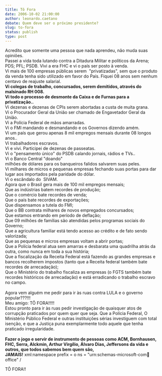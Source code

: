 ```yaml
---
title: Tô Fora
date: 2006-10-02 21:00:00
author: leonardo.caetano
debate: Quem deve ser o próximo presidente?
slug: to-fora
status: publish 
type: post
---
```


Acredito que somente uma pessoa que nada aprendeu, não muda suas opiniões.   
Passei a vida toda lutando contra a Ditadura Militar e políticos da Arena;  PDS; PFL; PSDB. Vivi a era FHC e vi o país ser posto à venda.      
Vi mais de 100 empresas públicas serem  "privatizadas", sem que o produto da venda tenha sido utilizado em favor do País. Fiquei 08 anos sem nenhum centavo de reajuste salarial.   
**Vi colegas de trabalho, concursados, serem demitidos, através do malsinado RH 008.   
Vi todo o processo de desmonte da Caixa e de Furnas para a privatização..**   
Vi dezenas e dezenas de CPIs serem abortadas a custa de muita grana.   
Vi o Procurador Geral da União ser chamado de Engavetador Geral da União.   
Vi a Polícia Federal de mãos amarradas.   
Vi o FMI mandando e desmandando e os Governos dizendo amém.   
Vi um país que gerou apenas 8 mil empregos mensais durante 08 longos anos..   
Vi trabalhadores escravos.   
Vi e vivi. Participei de dezenas de passeatas.   
Vi o "pensamento único" do PSDB calando jornais, rádios e TVs..   
Vi o Banco Central "doando"   
milhões de dólares para os banqueiros falidos salvarem suas peles.   
Vi milhares de micros e pequenas empresas fechando suas portas para dar lugar aos importados pela paridade do dólar.   
Vi o escândalo do  SIVAM.   
Agora que o Brasil gera mais de 100 mil empregos mensais;   
Que as indústrias batem recordes de produção;   
Que o comércio bate recordes de venda;   
Que o país bate recordes de exportações;   
Que dispensamos a tutela do FMI;   
Que o BB contrata milhares de novos empregados concursados;   
Que estamos entrando em período de deflação;   
Que 09 milhões de famílias são atendidas pelos programas sociais do   
Governo;   
Que a agricultura familiar está tendo acesso ao crédito e de fato sendo valorizada;   
Que as pequenas e micros empresas voltam a abrir portas;   
Que a Polícia federal atua sem amarras e desbarata uma quadrilha atrás da   
outra, como nunca em toda a sua história;   
Que a fiscalização da Receita Federal está fazendo as grandes empresas e bancos recolherem impostos (tanto que a Receita federal também bate recordes de arrecadação);   
Que o Ministério do trabalho fiscaliza as empresas (o FGTS também bate recordes históricos de arrecadação) e está erradicando o trabalho escravo no campo.   
     
Agora vem alguém me pedir para ir às ruas contra LULA e o governo popular???!!!   
Meu amigo: TÔ FORA!!!!!   
Estou pronto para ir às ruas pedir investigação de quaisquer atos de  corrupção praticados por quem quer que seja. Que a Polícia Federal, O Ministério Público Federal e outras instituições sérias investiguem com total isenção, e que a Justiça puna exemplarmente todo aquele que tenha praticado irregularidade.   
     
**Fazer o jogo e servir de instrumento de pessoas como ACM, Bornhausen, FHC, Serra, Alckmin, Arthur Virgílio, Álvaro Dias, Jeffersons da vida e outros, que todos sabemos bem quem são,      
JAMAIS!** xml:namespace prefix = o ns = "urn:schemas-microsoft-com:office:office" /
  
TÔ FORA!!


